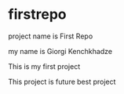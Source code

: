 # firstrepo
project name is First Repo

my name is Giorgi Kenchkhadze

This is my first project         

This project is future best project





